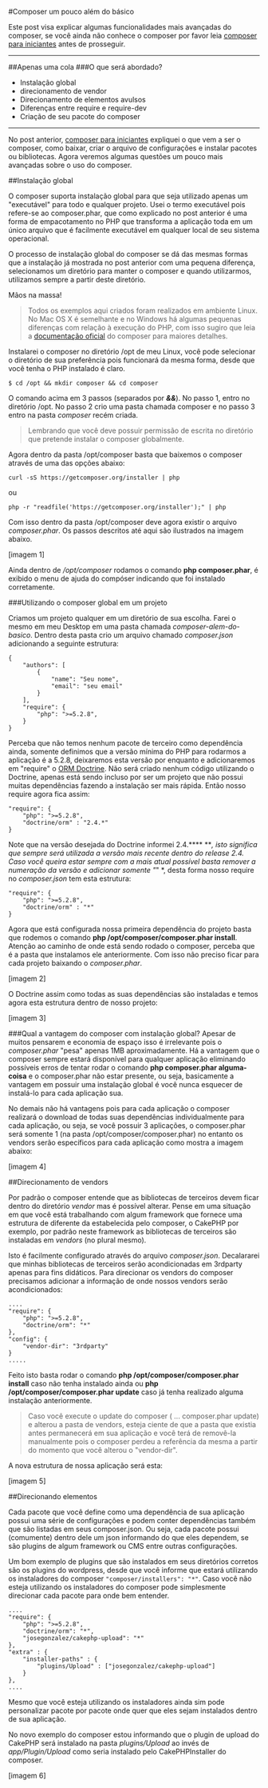 #Composer um pouco além do básico


Este post visa explicar algumas funcionalidades mais avançadas do composer, se você ainda não conhece o composer por favor leia [composer para iniciantes][1] antes de prosseguir.


--------------------------------------
##Apenas uma cola
###O que será abordado?
* Instalação global
* direcionamento de vendor
* Direcionamento de elementos avulsos
* Diferenças entre require e require-dev
* Criação de seu pacote do composer

----------------------------------

No post anterior, [composer para iniciantes][2] expliquei o que vem a ser o composer, como baixar, criar o arquivo de configurações e instalar pacotes ou bibliotecas. Agora veremos algumas questões um pouco mais avançadas sobre o uso do composer.

##Instalação global

O composer suporta instalação global para que seja utilizado apenas um "executável" para todo e qualquer projeto. Usei o termo executável pois refere-se ao composer.phar, que como explicado no post anterior é uma forma de empacotamento no PHP que transforma a aplicação toda em um único arquivo que é facilmente executável em qualquer local de seu sistema operacional.

O processo de instalação global do composer se dá das mesmas formas que a instalação já mostrada no post anterior com uma pequena diferença, selecionamos um diretório para manter o composer e quando utilizarmos, utilizamos sempre a partir deste diretório.

Mãos na massa!

> Todos os exemplos aqui criados foram realizados em ambiente Linux. No Mac OS X é semelhante e no Windows há algumas pequenas diferenças com relação à execução do PHP, com isso sugiro que leia a [documentação oficial][3] do composer para maiores detalhes. 

Instalarei o composer no diretório /opt de meu Linux, você pode selecionar o diretório de sua preferência pois funcionará da mesma forma, desde que você tenha o PHP instalado é claro.

    $ cd /opt && mkdir composer && cd composer

O comando acima em 3 passos (separados por ***&&***). No passo 1, entro no diretório /opt. No passo 2 crio uma pasta chamada composer e no passo 3 entro na pasta *composer* recém criada.
 

> Lembrando que você deve possuir permissão de escrita no diretório que pretende instalar o composer globalmente.


Agora dentro da pasta /opt/composer basta que baixemos o composer através de uma das opções abaixo:

    curl -sS https://getcomposer.org/installer | php

ou

    php -r "readfile('https://getcomposer.org/installer');" | php

Com isso dentro da pasta /opt/composer deve agora existir o arquivo *composer.phar*. Os passos descritos até aqui são ilustrados na imagem abaixo.

[imagem 1]

Ainda dentro de */opt/composer* rodamos o comando **php composer.phar**, é exibido o menu de ajuda do compóser indicando que foi instalado corretamente.

###Utilizando o composer global em um projeto

Criamos um projeto qualquer em um diretório de sua escolha. Farei o mesmo em meu Desktop em uma pasta chamada *composer-alem-do-basico*. Dentro desta pasta crio um arquivo chamado *composer.json* adicionando a seguinte estrutura:

    {
        "authors": [
            {
                "name": "Seu nome",
                "email": "seu email"
            }
        ],
        "require": {
            "php": ">=5.2.8",
        }
    } 

Perceba que não temos nenhum pacote de terceiro como dependência ainda, somente definimos que a versão mínima do PHP para rodarmos a aplicação é a 5.2.8, deixaremos esta versão por enquanto e adicionaremos em "require" o [ORM Doctrine][4]. Não será criado nenhum código utilizando o Doctrine, apenas está sendo incluso por ser um projeto que não possui muitas dependências fazendo a instalação ser mais rápida. Então nosso require agora fica assim:

    "require": {
        "php": ">=5.2.8",
        "doctrine/orm" : "2.4.*"
    }

Note que na versão desejada do Doctrine informei 2.4.**** ***, isto significa que sempre será utilizada a versão mais recente dentro do release 2.4. Caso você queira estar sempre com a mais atual possível basta remover a numeração da versão e adicionar somente "*" *, desta forma nosso require no *composer.json* tem esta estrutura:

    "require": {
        "php": ">=5.2.8",
        "doctrine/orm" : "*"
    }

Agora que está configurada nossa primeira dependência do projeto basta que rodemos o comando **php /opt/composer/composer.phar install**. Atenção ao caminho de onde está sendo rodado o composer, perceba que é a pasta que instalamos ele anteriormente. Com isso não preciso ficar para cada projeto baixando o *composer.phar*.

[imagem 2]

O Doctrine assim como todas as suas dependências são instaladas e temos agora esta estrutura dentro de nosso projeto:

[imagem 3]

###Qual a vantagem do composer com instalação global?
Apesar de muitos pensarem e economia de espaço isso é irrelevante pois o *composer.phar* "pesa" apenas 1MB aproximadamente. Há a vantagem que o composer sempre estará disponível para qualquer aplicação eliminando possíveis erros de tentar rodar o comando **php composer.phar alguma-coisa** e o composer.phar não estar presente, ou seja, basicamente a vantagem em possuir uma instalação global é você nunca esquecer de instalá-lo para cada aplicação sua.

No demais não há vantagens pois para cada aplicação o composer realizará o download de todas suas dependências individualmente para cada aplicação, ou seja, se você possuir 3 aplicações, o composer.phar será somente 1 (na pasta /opt/composer/composer.phar) no entanto os vendors serão específicos para cada aplicação como mostra a imagem abaixo:

[imagem 4]


##Direcionamento de vendors

Por padrão o composer entende que as bibliotecas de terceiros devem ficar dentro do diretório *vendor* mas é possível alterar. Pense em uma situação em que você está trabalhando com algum framework que fornece uma estrutura de diferente da estabelecida pelo composer, o CakePHP por exemplo, por padrão neste framework as bibliotecas de terceiros são instaladas em *vendors* (no plural mesmo).

Isto é facilmente configurado através do arquivo *composer.json*. Decalararei que minhas bibliotecas de terceiros serão acondicionadas em 3rdparty apenas para fins didáticos. Para direcionar os vendors do composer precisamos adicionar a informação de onde nossos vendors serão acondicionados:

    ....
    "require": {
        "php": ">=5.2.8",
        "doctrine/orm": "*"
    },
    "config": {
        "vendor-dir": "3rdparty"
    }
    .....

Feito isto basta rodar o comando **php /opt/composer/composer.phar install** caso não tenha instalado ainda ou **php /opt/composer/composer.phar update** caso já tenha realizado alguma instalação anteriormente. 

> Caso você execute o update do composer ( ... composer.phar update) e alterou a pasta de vendors, esteja ciente de que a pasta que existia antes permanecerá em sua aplicação e você terá de removê-la manualmente pois o composer perdeu a referência da mesma a partir do momento que você alterou o "vendor-dir".

A nova estrutura de nossa aplicação será esta:

[imagem 5]


##Direcionando elementos

Cada pacote que você define como uma dependência de sua aplicação possui uma série de configurações e podem conter dependências também que são listadas em seus composer.json. Ou seja, cada pacote possui (comumente) dentro dele um json informando do que eles dependem, se são plugins de algum framework ou CMS entre outras configurações.

Um bom exemplo de plugins que são instalados em seus diretórios corretos são os plugins do wordpress, desde que você informe que estará utilizando os instaladores do composer `"composer/installers": "*"`. Caso você não esteja utilizando os instaladores do composer pode simplesmente direcionar cada pacote para onde bem entender.

    ....
    "require": {
        "php": ">=5.2.8",
        "doctrine/orm": "*",
        "josegonzalez/cakephp-upload": "*"
    },
    "extra" : {
    	"installer-paths" : {
    	    "plugins/Upload" : ["josegonzalez/cakephp-upload"]
    	}
    },
    ....

Mesmo que você esteja utilizando os instaladores ainda sim pode personalizar pacote por pacote onde quer que eles sejam instalados dentro de sua aplicação.

No novo exemplo do composer estou informando que o plugin de upload do CakePHP será instalado na pasta *plugins/Upload* ao invés de *app/Plugin/Upload* como seria instalado pelo CakePHPInstaller do composer.

[imagem 6]


  [1]: http://tableless.com.br/composer-para-iniciantes/
  [2]: http://tableless.com.br/composer-para-iniciantes/
  [3]: https://getcomposer.org/doc/
  [4]: http://www.doctrine-project.org/